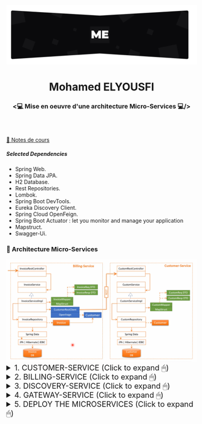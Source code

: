<img src="./screens/topo_readme.jpg"/>
<h1 align="center">Mohamed ELYOUSFI</h1>
<h3 align="center"><💻 Mise en oeuvre d'une architecture Micro-Services 💻/></h3><br><br>

<div>
    <p>
        <a href="">📌 Notes de cours</a>
        <h5>Selected Dependencies</h5>
        <ul>
            <li>
                Spring Web.
            </li>
            <li>
                Spring Data JPA.
            </li>
            <li>
                H2 Database.
            </li>
            <li>
                Rest Repositories.
            </li>
            <li>
                Lombok.
            </li>
            <li>
                Spring Boot DevTools.
            </li>
            <li>
                Eureka Discovery Client.
            </li>
            <li>
                Spring Cloud OpenFeign.
            </li>
            <li>
                Spring Boot Actuator : let you monitor and manage your application
            </li>
            <li>
                Mapstruct.
            </li>
            <li>
                Swagger-Ui.
            </li>
        </ul> 
        <h3> 📌 Architecture Micro-Services </h3>
        <img src="./screens/arch.png"/>
        <details>
        <summary style="font-size:20px;cursor:pointer">1. CUSTOMER-SERVICE (Click to expand 🖱)</summary>
        <h5>1.1. Création de l'entité Customer</h5>
        <img src="./screens/Screenshot_1.png" width="700"/>
        <h5>1.1. Création du repository Customer</h5>
        <img src="./screens/Screenshot_2.png" width="700"/>
        <h5>1.2. Création du CustomerRequestDTO</h5>
        <img src="./screens/Screenshot_3.png" width="700"/>
        <h5>1.3. Création du CustomerResponseDTO</h5>
        <img src="./screens/Screenshot_4.png" width="700"/>
        <h5>1.4. Création du CustomerMapper</h5>
        <img src="./screens/Screenshot_5.png" width="700"/>
        <h5>1.5. Création du CustomerService et Impl</h5>
        <img src="./screens/Screenshot_6.png" width="700"/>
        <img src="./screens/Screenshot_7.png" width="700"/>
        <img src="./screens/Screenshot_8.png" width="700"/>
        <h5>1.6. Création du CustomerController</h5>
        <img src="./screens/Screenshot_9.png" width="700"/>
        <h5>1.7. Insertion des données de test</h5>
        <img src="./screens/Screenshot_10.png" width="700"/>
        <img src="./screens/Screenshot_11.png" width="700"/>
        <img src="./screens/Screenshot_12.png" width="700"/>
        <h5>1.8. Monitoring du MS</h5>
        <img src="./screens/Screenshot_13.png" width="700"/>
        <h5>1.9. Swagger</h5>
        <h6>Documentation de l'API</h6>
        <img src="./screens/Screenshot_14.png" width="700"/>
        <h6>Test de l'API - getAllCustomers</h6>
        <img src="./screens/Screenshot_15.png" width="700"/>
        <h6>Test de l'API - addCustomer</h6>
        <img src="./screens/Screenshot_16.png" width="700"/>
        <img src="./screens/Screenshot_17.png" width="700"/>
        </details>
        <details>
        <summary style="font-size:20px;cursor:pointer">2. BILLING-SERVICE (Click to expand 🖱)</summary>
        <h5>2.1. Création de l'entité Invoice et Customer</h5>
        <img src="./screens/Screenshot_18.png" width="700"/>
        <img src="./screens/Screenshot_19.png" width="700"/>
        <h5>2.2. Création du repository Invoice</h5>
        <img src="./screens/Screenshot_20.png" width="700"/>
        <h5>2.3. Création du InvoiceRequestDTO</h5>
        <img src="./screens/Screenshot_21.png" width="700"/>
        <h5>2.4. Création du InvoiceResponseDTO</h5>
        <img src="./screens/Screenshot_22.png" width="700"/>
        <h5>2.5. Création du InvoiceMapper</h5>
        <img src="./screens/Screenshot_23.png" width="700"/>
        <h5>2.6. Création du InvoiceService et Impl</h5>
        <img src="./screens/Screenshot_24.png" width="700"/>
        <img src="./screens/Screenshot_25.png" width="700"/>
        <img src="./screens/Screenshot_26.png" width="700"/>
        <img src="./screens/Screenshot_27.png" width="700"/>
        <h5>2.7. Création du InvoiceController</h5>
        <img src="./screens/Screenshot_28.png" width="700"/>
        <h5>2.8. Insertion des données de test</h5>
        <img src="./screens/Screenshot_29.png" width="700"/>
        <img src="./screens/Screenshot_30.png" width="700"/>
        <img src="./screens/Screenshot_31.png" width="700"/>
        <h5>2.9. Monitoring du MS</h5>
        <img src="./screens/Screenshot_32.png" width="700"/>
        <h5>2.10. Swagger</h5>
        <h6>Documentation de l'API</h6>
        <img src="./screens/Screenshot_33.png" width="700"/>
        <h6>Test de l'API - getAllInvoices</h6><br>
        <img src="./screens/Screenshot_34.png" width="700"/>
        <h6>Test de l'API - getInvoiceById</h6><br>
        <img src="./screens/Screenshot_35.png" width="700"/>
        </details>
        <details>
        <summary style="font-size:20px;cursor:pointer">3. DISCOVERY-SERVICE (Click to expand 🖱)</summary>
        <h5>3.1. Création du CustomerRestClient avec OpenFeign</h5>
        <img src="./screens/Screenshot_36.png" width="700"/>
        <h5>3.2. Enable Eureka Server</h5>
        <img src="./screens/Screenshot_37.png" width="700"/>
        <img src="./screens/Screenshot_38.png" width="700"/><br>
        <b>avant le démarrage des services Customer et Invoice</b><br>
        <img src="./screens/Screenshot_39.png" width="700"/><br>
        <b>après le démarrage des services Customer et Invoice</b><br>
        <img src="./screens/Screenshot_40.png" width="700"/>
        <img src="./screens/Screenshot_41.png" width="700"/>
        </details>
        <details>
        <summary style="font-size:20px;cursor:pointer">4. GATEWAY-SERVICE (Click to expand 🖱)</summary>
        <h5>4.1. Dynamic routes configuration avec Discovery Service</h5>
        <img src="./screens/Screenshot_43.png" width="700"/>
        <img src="./screens/Screenshot_42.png" width="700"/><br>
        <b>aprés le démarrage de la Gateway</b><br>
        <img src="./screens/Screenshot_44.png" width="700"/><br>
        <b>Accés au BILLING-SERVICE à partir du Gateway</b><br>
        <img src="./screens/Screenshot_46.png" width="700"/><br>
        <b>Accés au CUSTOMER-SERVICE à partir du Gateway</b><br>
        <img src="./screens/Screenshot_45.png" width="700"/><br>
        <b>Ajout d'une facture à partir du Gateway</b><br>
        <img src="./screens/Screenshot_47.png" width="700"/>
        </details>
        <details>
        <summary style="font-size:20px;cursor:pointer">5. DEPLOY THE MICROSERVICES (Click to expand 🖱) </summary>
        <h5>5.1. DiscoveryService</h5>
        <i>- Création du Dockerfile</i><br>
        <img src="./screens/Screenshot_48.png" width="700"/><br>
        <i>- Génération du fichier jar</i><br>
        <img src="./screens/Screenshot_49.png" width="700"/><br>
        <i>- Build de l'image Docker</i><br>
        <img src="./screens/Screenshot_52.png" width="700"/><br>
        <img src="./screens/Screenshot_53.png" width="700"/>
        <h5>5.2. GatewayService</h5>
        <i>- Création du Dockerfile & jar</i><br>
        <img src="./screens/Screenshot_51.png" width="700"/><br>
        <i>- Build de l'image Docker</i><br>
        <img src="./screens/Screenshot_54.png" width="700"/><br>
        <img src="./screens/Screenshot_55.png" width="700"/>
        <h5>5.3. CustomerService</h5>
        <i>- Création du Dockerfile</i><br>
        <img src="./screens/Screenshot_50.png" width="700"/><br>
        <i>- Génération du fichier jar</i><br>
        <img src="./screens/Screenshot_56.png" width="700"/><br>
        <i>- Build de l'image Docker</i><br>
        <img src="./screens/Screenshot_57.png" width="700"/><br>
        <img src="./screens/Screenshot_58.png" width="700"/>
        <h5>5.4. BillingService</h5>
        <i>- Création du Dockerfile & jar</i><br>
        <img src="./screens/Screenshot_59.png" width="700"/><br>
        <i>- Build de l'image Docker</i><br>
        <img src="./screens/Screenshot_60.png" width="700"/><br>
        <img src="./screens/Screenshot_61.png" width="700"/>
        <h5>5.5. Pushing images into repositories</h5>
        <img src="./screens/Screenshot_62.png" width="700"/>
        <h5>5.6. Test avec Docker-compose</h5>
        <i>- Docker-compose.yml</i><br>
        <img src="./screens/Screenshot_68.png" width="700"/><br>
        <i>- Services running</i><br>
        <img src="./screens/Screenshot_67.png" width="700"/><br>
        <i>- Test</i><br>
        <img src="./screens/Screenshot_69.png" width="700"/>
        <img src="./screens/Screenshot_70.png" width="700"/>
        <img src="./screens/Screenshot_71.png" width="700"/>
        <h5>5.7. Create deployements with Minikube</h5>
        <img src="./screens/Screenshot_65.png" width="700"/>
        <img src="./screens/Screenshot_66.png" width="700"/>
        <img src="./screens/Screenshot_63.png" width="700"/>
        <h5>5.8. Test the microservices (En cours)</h5>
        </details>

        
</div>

<!-- <img src="./screens/rodape_readme.jpg" alt="Art for footer readme.md" /> -->
